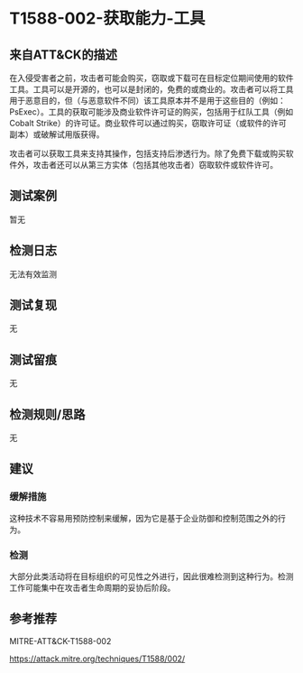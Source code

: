 # T1588-002-获取能力-工具

## 来自ATT&CK的描述

在入侵受害者之前，攻击者可能会购买，窃取或下载可在目标定位期间使用的软件工具。工具可以是开源的，也可以是封闭的，免费的或商业的。攻击者可以将工具用于恶意目的，但（与恶意软件不同）该工具原本并不是用于这些目的（例如：PsExec）。工具的获取可能涉及商业软件许可证的购买，包括用于红队工具（例如Cobalt Strike）的许可证。商业软件可以通过购买，窃取许可证（或软件的许可副本）或破解试用版获得。

攻击者可以获取工具来支持其操作，包括支持后渗透行为。除了免费下载或购买软件外，攻击者还可以从第三方实体（包括其他攻击者）窃取软件或软件许可。

## 测试案例

暂无

## 检测日志

无法有效监测

## 测试复现

无

## 测试留痕

无

## 检测规则/思路

无

## 建议

### 缓解措施

这种技术不容易用预防控制来缓解，因为它是基于企业防御和控制范围之外的行为。

### 检测

大部分此类活动将在目标组织的可见性之外进行，因此很难检测到这种行为。检测工作可能集中在攻击者生命周期的妥协后阶段。

## 参考推荐

MITRE-ATT&CK-T1588-002

<https://attack.mitre.org/techniques/T1588/002/>
